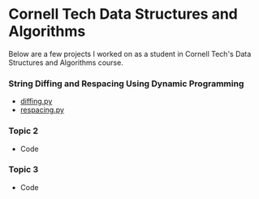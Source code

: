# Cornell Tech Data Structures and Algorithms 

Below are a few projects I worked on as a student in Cornell Tech's Data Structures and Algorithms course. 

### String Diffing and Respacing Using Dynamic Programming

- [diffing.py](https://github.com/barkadosh1/Cornell-Tech-Data-Structures-and-Algorithms/blob/master/diffing.py)
- [respacing.py](https://github.com/barkadosh1/Cornell-Tech-Data-Structures-and-Algorithms/blob/master/respacing.py)

### Topic 2

- Code

### Topic 3

- Code


